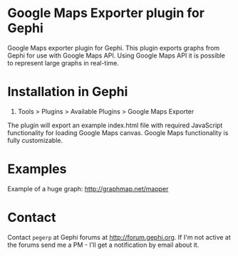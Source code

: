 Google Maps Exporter plugin for Gephi
==================

Google Maps exporter plugin for Gephi. This plugin exports graphs from Gephi for use with Google Maps API. Using Google Maps API it is possible to represent large graphs in real-time. 


Installation in Gephi
==================

1. Tools > Plugins > Available Plugins > Google Maps Exporter
 
The plugin will export an example index.html file with required JavaScript functionality for loading Google Maps canvas. Google Maps functionality is fully customizable.
 

Examples
==================

Example of a huge graph:
http://graphmap.net/mapper


Contact
==================

Contact `pegerp` at Gephi forums at http://forum.gephi.org. If I'm not active at the forums send me a PM - I'll get a notification by email about it.
